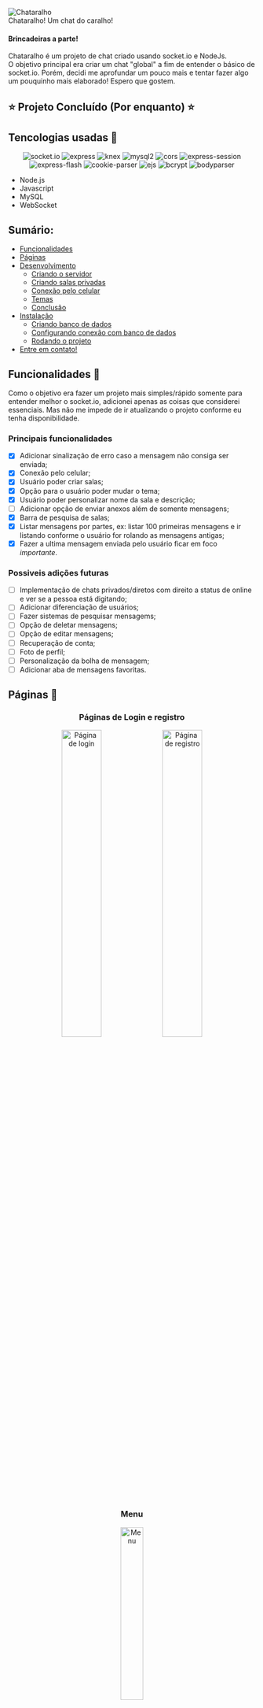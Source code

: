 ![Chataralho](public/img/chataralho.png)	
Chataralho! Um chat do caralho!	

#### Brincadeiras a parte!	
Chataralho é um projeto de chat criado usando socket.io e NodeJs.	
O objetivo principal era criar um chat "global" a fim de entender o básico de socket.io. Porém, decidi me aprofundar um pouco mais e tentar fazer algo um pouquinho mais elaborado! Espero que gostem.	

## ⭐ Projeto Concluído (Por enquanto) ⭐

## Tencologias usadas 👾
<div align='center'>
	<img alt="socket.io" src="https://img.shields.io/badge/socket.io-v^4.5.1-%23ff4e89?style=flat-square">
	<img alt="express" src="https://img.shields.io/badge/express-v^4.18.1-%23ff4e89?style=flat-square">
	<img alt="knex" src="https://img.shields.io/badge/knex-v^2.2.0-%23ff4e89?style=flat-square">
	<img alt="mysql2" src="https://img.shields.io/badge/mysql2-v^2.3.3-%23ff4e89?style=flat-square">
	<img alt="cors" src="https://img.shields.io/badge/cors-v^2.8.5-%23ff4e89?style=flat-square">
	<img alt="express-session" src="https://img.shields.io/badge/express--session-v^1.17.3-%23ff4e89?style=flat-square">
	<img alt="express-flash" src="https://img.shields.io/badge/express--flash-v^0.0.2-%23ff4e89?style=flat-square">
	<img alt="cookie-parser" src="https://img.shields.io/badge/cookie--parser-v^1.4.6-%23ff4e89?style=flat-square">
	<img alt="ejs" src="https://img.shields.io/badge/ejs-v^3.1.8-%23ff4e89?style=flat-square">
	<img alt="bcrypt" src="https://img.shields.io/badge/bcrypt-v^5.0.1-%23ff4e89?style=flat-square">
	<img alt="bodyparser" src="https://img.shields.io/badge/body--parser-v^1.20.0-%23ff4e89?style=flat-square">
</div>
	
	
- Node.js
- Javascript
- MySQL
- WebSocket

## Sumário:    
- [Funcionalidades](#funcionalidades)
- [Páginas](#paginas)
- [Desenvolvimento](#desenvolvimento)
	- [Criando o servidor](#createserve)
	- [Criando salas privadas](#createrooms)
	- [Conexão pelo celular](#celconect)
	- [Temas](#themes)
	- [Conclusão](#conclusao)
- [Instalação](#instalacao)
    - [Criando banco de dados](#criandodb)
    - [Configurando conexão com banco de dados](#configdb)
    - [Rodando o projeto](#runprojeto)
- [Entre em contato!](#contact)

<span id="funcionalidades"></span>
## Funcionalidades 📌

Como o objetivo era fazer um projeto mais simples/rápido somente para entender melhor o socket.io, adicionei apenas as coisas que considerei essenciais. Mas não me impede de ir atualizando o projeto conforme eu tenha disponibilidade.

### Principais funcionalidades
- [x] Adicionar sinalização de erro caso a mensagem não consiga ser enviada;
- [x] Conexão pelo celular;
- [x] Usuário poder criar salas;
- [x] Opção para o usuário poder mudar o tema;
- [x] Usuário poder personalizar nome da sala e descrição;
- [ ] Adicionar opção de enviar anexos além de somente mensagens;
- [x] Barra de pesquisa de salas;
- [x] Listar mensagens por partes, ex: listar 100 primeiras mensagens e ir listando conforme o usuário for rolando as mensagens antigas;
- [x] Fazer a ultima mensagem enviada pelo usuário ficar em foco *importante*.

### Possiveis adições futuras
- [ ] Implementação de chats privados/diretos com direito a status de online e ver se a pessoa está digitando;
- [ ] Adicionar diferenciação de usuários;
- [ ] Fazer sistemas de pesquisar mensagems;
- [ ] Opção de deletar mensagens;
- [ ] Opção de editar mensagens;
- [ ] Recuperação de conta;
- [ ] Foto de perfil;
- [ ] Personalização da bolha de mensagem;
- [ ] Adicionar aba de mensagens favoritas.

<span id="paginas"> </span>
## Páginas 🚢
<div align="center">
	<h3>Páginas de Login e registro</h3>
	<img src="/public/img/login.png" alt="Página de login" width="40%">
	<img src="/public/img/register.png" alt="Página de registro" width="40%">
	<h3>Menu</h3>
	<img src="/public/img/menu.png" alt="Menu" width="30%">
	<h3>Outros temas do menu</h3>
	<img src="/public/img/menu-dark-purple.png" alt="Menu tema roxo escuro" width="30%">
	<img src="/public/img/menu-dark-gray.png" alt="Menu tema cinza escuro" width="30%">
	<h3>Modal para criar salas</h3>
	<img src="/public/img/modal-create-room.png" alt="Modal para criar salas" width="30%">
	<h3>Sala/Modal de configurações da sala</h3>
	<img src="/public/img/room.png" alt="Sala" width="30%">
	<img src="/public/img/modal-config-room.png" alt="Modal para configurar sala" width="30%">
</div>

<span id="desenvolvimento"> </span>
## Desenvolvimento! 🐱‍🏍
Agora vamos falar um pouquinho sobre a trajetória que percorri enquanto criava esse projeto.	
<span id="createserve"> </span>
### Criando servidor 🐱‍💻
Inicialmente, a conexão com o socket.io estava sendo feita diretamente no meu `server.js`
```js
// server.js

const express = require('express');
const app = express();

const http = require('http').createServer(app);
const io = require('socket.io')(http);

io.on('connection', socket => {
	// anunciando que usuário se conectou
	console.log(`${socket.id} se conectou!`);
	// recebendo mensagem
	socket.on('msg' data => {
		// enviando mensagem pra todos os usuários
		io.emit('msg', data)
	});
});

// iniando servidor
const port = 6847 // CHAT
http.listen(port, () => {
    console.log(`Servidor iniciado com sucesso em http://localhost:${port}`)
});
```
Porém, isso era um problema considerando que eu teria que fazer toda a estrutura do meu socket.io, dentro do meu arquivo principal `server.js`, o que acabaria deixando meu arquivo desorganizado e poluido. Então eu pensei em duas soluções:	
	
#### 1º - Criar a conexão em outro arquivo, e exportar o server http, o app, e a conexão com o socket.
Arquivo onde criaria os servidores e a conexão com o socket. 
```js
// http.js

const express = require('express');
const app = express();

const http = require('http').createServer(app);
const io = require('socket.io')(http);

module.exports = { http, app, io }
```
Arquivo onde os eventos do socket serão emitidos/recebidos. 
```js
// socket.js

const { io } = require('./http.js');

io.on('connection', socket => {
	// anunciando que usuário se conectou
	console.log(`${socket.id} se conectou!`);
	// recebendo mensagem
	socket.on('msg' data => {
		// enviando mensagem pra todos os usuários
		io.emit('msg', data)
	});
});
```
Arquivo principal onde eu importo o http e o app e o arquivo do socket.
```js
// server.js

const { http } = require('./http.js');
const { app } = require('./http.js');

// importando o arquivo socket.js para que ele seja executado quando o servidor for iniciado
require('./socket');

// iniando servidor
const port = 6847 // CHAT
http.listen(port, () => {
    console.log(`Servidor iniciado com sucesso em http://localhost:${port}`)
});
```
#### 2º - Criar um model `Socket.js` para o socket e chamar ele no `server.js`.
Arquivo do principal onde crio os servidores e a conexão com o socket.
```js
// server.js

const express = require('express');
const app = express();

const http = require('http').createServer(app);
const io = require('socket.io')(http);

const Socket = require('./models/Socket.io');

Socket.connection(io);

// iniando servidor
const port = 6847 // CHAT
http.listen(port, () => {
    console.log(`Servidor iniciado com sucesso em http://localhost:${port}`)
});
```
```js
Arquivo do model onde eu emito/recebo os eventos do socket.
// Socket.js

class Socket {
	connection (io) {
		io.on('connection', socket => {
			// anunciando que usuário se conectou
			console.log(`${socket.id} se conectou!`);
			// recebendo mensagem
			socket.on('msg' data => {
				// enviando mensagem pra todos os usuários
				io.emit('msg', data)
			});
		});
	}
}

module.exports = new Socket();
```
Eu acabei optando pela primeira opção (Confesso que só pensei na segunda quando estava acabando o projeto e não queria refazer tudo 😬). Acabei por fazer desse jeito, pois eu já estava útilizando bastante de models nos ultimos projetos e acabou que essa foi a primeira ideia que veio na minha mente.

<span id="createrooms"> </span>
### Criando salas privadas 🔒
<p align="justify">O segundo problema veio na hora de criar os bate papos privados.	
Inicialmente o plano era fazer com que existissem tanto chats privados, quanto grupos/salas. Porém eu tive uma certa dificuldade em pensar como seria a lógica de salas privadas, em relação ao database, e acabei optando por fazer com que todos os chats fossem "grupos". Eu ainda pretendo voltar nesse projeto (ou começar outro com o mesmo objetivo) futuramente e tentar implementar todas as coisas as quais eu tive dificuldade.</p>

Meu foco era que esse fosse um projeto curto, apenas para aprender o "suficiente" sobre WebSocket, então não queria bater na mesma tecla por muito tempo.

<span id="celconect"> </span>
### Problemas em se conectar pelo celular 📱
<p align="justify">Após criar o sistema de salas, eu tentei me conectar pelo celular, para ver se eu conseguiria conversar com outras pessoas aqui de casa. Porém, segundo a lei de Murphy, é óbvio que não deu certo. Confesso que me bati bastante para entender o motivo de não estar enviando as mensagens pelo celular, ainda mais considerando que não consigo ver o console do navegador pelo celular. Mas depois de algum tempo eu me toquei que o problema era o servidor onde eu estava tentando fazer a conexão.</p>

Inicialmente o meu código HTML estava assim:
```js
const socket = io('localhost:6847');

socket.emmit('msg'...);
```
E ai? Consegue ver o problema?	
	
Sim! Isso mesmo! (Você descobriu o problema né!?);
<p align="justify">Eu estava tentando fazer a conexão com o meu localhost. O problema é que o localhost do meu computador, é a onde o servidor está rodando, e até ai, tudo certo.	
Mas quando vamos tentar a conexão pelo celular, o localhost que era o localhost do meu computador, passa a ser o localhost do celular. O que resultava em uma tentativa infinita de conexão com um servidor que não existe.</p>

Para arrumar isso, é simples, bastou mudar o `localhost` para ip do meu computador.
```js
const socket = io('123.456.78.910:6847');

socket.emit('msg'...)
```
<span id="themes"> </span>
### Temas 🎨
Temas! Atire a primeira pedra o usuário que não goste de poder personalizar algo no site, nem que seja algo pequeno.    
	
Essa parte não foi realmente um problema, porém eu acabei não fazendo do jeito que tinha pensado inicialmente.	
O plano inicial era o seguinte:	
	
Criar variaveis no css para guardar as cores do tema
```css
:root {
	--cor0: #ff4e89; /* titulo rooms */
	--cor1: #ff83ac; /* principal */
	--cor2: #fff7fa; /* fundo main */
	--cor3: #ffffff; /* fontes */
	--cor4: #ff4e89; /* cor username */
	--cor5: #ffffff; /* cor cada sala */
	--cor6: #000000;
}
```
E guardar o nome do tema no localhost. Quando a página iniciasse eu usaria javascript para alterar as variáveis css de acordo com o tema.
```js
window.onload = () => {
	const theme = localStorage.getItem('theme');
	const style = document.body.style;
	
	switch (theme) {
		case 'dark-purple':
		// Tema roxo - Escuro
			style.setProperty('--cor0', '#F7F3FF');
			style.setProperty('--cor1', '#391b5a');
			style.setProperty('--cor2', '#241437');
			style.setProperty('--cor3', '#F7F3FF');
			style.setProperty('--cor4', '#F7F3FF');
			style.setProperty('--cor5', '#391b5a');
			break;
			
		case 'dark-gray':
		// Tema cinza com roxo - Escuro
			style.setProperty('--cor0', '#F7F3FF');
			style.setProperty('--cor1', '#2C1842');
			style.setProperty('--cor2', '#4B514F');
			style.setProperty('--cor3', '#F7F3FF');
			style.setProperty('--cor4', '#F7F3FF');
			style.setProperty('--cor5', '#2C1842');
			break;
			
		default:
		// Tema rosa - Claro
			style.setProperty('--cor0', '#ff4e89');
			style.setProperty('--cor1', '#ff83ac');
			style.setProperty('--cor2', '#fff7fa');
			style.setProperty('--cor3', '#ffffff');
			style.setProperty('--cor4', '#ff4e89');
			style.setProperty('--cor5', '#ffffff');	
			break;
	}
}
```
Mas considerando que sempre tem alguém que pensou em um jeito mais inteligente de fazer algo, eu resolvi dar uma pesquisada e vi que dava pra fazer somente com css.	
Então a única coisa que precisei fazer foi pegar a o nome do tema no `localStorage`, e adicionar em um `data-` no `body` da página.
```js
// o || serve para que caso não exista um tema salvo no localStorage, o data-theme do body receba "light-pink"
window.onload = () => document.body.dataset.theme = localStorage.getItem('theme') || 'light-pink';
```
E adicionar as condições pelo css.
```css
/* temas */
body[data-theme="light-pink"] {
    --cor0: #ff4e89; /* titulo rooms */
    --cor1: #ff83ac; /* principal */
    --cor2: #fff7fa; /* fundo main */
    --cor3: #ffffff; /* fontes */
    --cor4: #ff4e89; /* cor username */
    --cor5: #ffffff; /* cor cada sala */
    --cor6: #000000;
}

body[data-theme="dark-purple"] {
    --cor0: #F7F3FF; /* titulo rooms */
    --cor1: #391b5a; /* principal */
    --cor2: #241437; /* fundo main */
    --cor3: #F7F3FF; /* fontes */
    --cor4: #F7F3FF; /* cor username */
    --cor5: #391b5a; /* cor cada sala */
    --cor6: #ffffff;
}

body[data-theme="gray-purple"] {
    --cor0: #F7F3FF; /* titulo rooms */
    --cor1: #2C1842; /* principal */
    --cor2: #4B514F; /* fundo main */
    --cor3: #F7F3FF; /* fontes */
    --cor4: #F7F3FF; /* cor username */
    --cor5: #2C1842; /* cor cada sala */
    --cor6: #ffffff;
}
```

<span id="conclusao"> </span>
### Conclusão
<p align="justify">No fim, por mais que eu não tenha corrido muito atrás para entender e conseguir fazer 100% do que eu queria, eu descobri muitas coisas, inclusive algumas totalmente fora de contexto, mas que no fim também contam. Eu realmente planejo refatorar/refazer o projeto porque olhando ele agora, depois de concluido, eu percebo que talvez não tenha usado tudo que o WebSocket tem a oferecer, justamente por ter ficado muito preso ao express, padrão MVC, etc. Creio que com o tempo eu consiga ser mais "flexivel" em relação a diferentes estrututas de diferentes projeto, mas por enquanto é isso 🙃.</p>
	
Se você chegou até aqui, parabéns, você é um guerreiro e espero que tenha gostado do projeto!
<span id="instalacao"> </span>
## Instalação	

### Pré-requisitos

Antes de começar, você vai precisar ter instalado em sua máquina as seguintes ferramentas: [Node.js](https://nodejs.org/en/) e [MySQL](https://dev.mysql.com/downloads/mysql/). 
Além disto é bom ter um editor para trabalhar com o código como [VSCode](https://code.visualstudio.com/)

### 🎲 Rodando o Back End (servidor)

<span id="criandodb"> </span>
#### Criando banco de dados
```sql
# Instale o MySQL pelo site oficial
  https://dev.mysql.com/downloads/mysql/

# Caso tenha dúvidas de como deve ser feita a instalação, siga este tutorial
  https://www.youtube.com/watch?v=HmmYkLyVy-c

# Vá na barra de pesquisa do seu OS e pesquise por `MySQL Command Line Client`

# Digite sua senha do banco de dados

# Criando o banco de dados
$ CREATE DATABASE `chataralho`

# tabela de usuários
$ CREATE TABLE `users` (
	`id` INT(10) UNSIGNED NOT NULL AUTO_INCREMENT,
	`username` VARCHAR(50) NOT NULL,
	`email` VARCHAR(100) NOT NULL,
	`password` VARCHAR(200) NOT NULL,
	PRIMARY KEY (`id`),
	UNIQUE INDEX `email` (`email`)
)    
          
# Tabela de salas
$ CREATE TABLE `rooms` (
	`id` INT(10) UNSIGNED NOT NULL AUTO_INCREMENT,
	`name` VARCHAR(50) NOT NULL,
	`description` VARCHAR(200) NOT NULL,
	PRIMARY KEY (`id`)
)

# Tabela de participantes
$ CREATE TABLE `participants` (
	`user_id` INT(10) UNSIGNED NOT NULL,
	`room_id` INT(10) UNSIGNED NOT NULL,
	CONSTRAINT `FK_participants_room_id_rooms` FOREIGN KEY (`room_id`) REFERENCES `rooms` (`id`) ON UPDATE CASCADE ON DELETE CASCADE,
	CONSTRAINT `FK_participants_user_id_users` FOREIGN KEY (`user_id`) REFERENCES `users` (`id`) ON UPDATE CASCADE ON DELETE CASCADE
)

# Tabela de mensagens
$ CREATE TABLE `messages` (
	`id` INT(10) UNSIGNED NOT NULL AUTO_INCREMENT,
	`data` VARCHAR(255) NOT NULL,
	`sender_id` INT(10) UNSIGNED NOT NULL,
	`room_id` INT(10) UNSIGNED NOT NULL,
	`date` DATETIME NOT NULL,
	PRIMARY KEY (`id`),
	CONSTRAINT `FK_message_room_id_rooms` FOREIGN KEY (`room_id`) REFERENCES `rooms` (`id`) ON UPDATE CASCADE ON DELETE CASCADE,
	CONSTRAINT `FK_message_sender_id_users` FOREIGN KEY (`sender_id`) REFERENCES `users` (`id`) ON UPDATE CASCADE ON DELETE CASCADE
)
```
<span id="configdb"> </span>
#### Configurando conexão com o banco de dados
```bash
# Clone este repositório
$ git clone <https://github.com/Fuckners/Chataralho>

# Acesse a pasta do projeto

# Acesse a pasta `database`

# Abra o arquivo `database.js`

# Edite a senha `@Banco_Dados` para a sua senha do mysql

# Salve as alterações
```
<span id="runprojeto"> </span>
#### Rodando o projeto
```bash
# Abra o cmd.

# Navegue até a pasta do projeto.
$ cd [diretório]/chataralho

# Instale as dependências do projeto.
$ npm install

# Execute a aplicação
$ node server.js

# O servidor inciará na porta:6847

# Acesse <http://localhost:6847>

# Converse com seus amigos até enjoar!
```
***Observação:** Caso você queira que outras *na mesma rede* pessoas também consigam acessar o site e trocar mensagens, será necessário alterar todos os códigos js (chataralho > public > js). Mude todas as ocorrencias de `localhost:6847` ou `http://localhost:6847` para o ip do computador que está rodando o servidor. Exemplo: `123.456.78.910:6847` ou `http://123.456.78.910:6847`*

<span id="contact"> </span>
### Autor
<a href="https://github.com/Fuckners/Fuckners">
 <img src="https://avatars.githubusercontent.com/u/100722316?s=400&u=a71fc45baf666450aafd21e99aa729e48b1f1552&v=4" width="100px;"/>
 <br>
 <sub><b>Felipe Fuckner Clariano</b></sub>
</a>
 
 Entre em contato! 💌
 
[![Linkedin Badge](https://img.shields.io/badge/-Felipe%20Fuckner-blue?style=flat-square&logo=Linkedin&logoColor=white&)](https://www.linkedin.com/in/felipe-fuckner-b65a49237) 
[![Gmail Badge](https://img.shields.io/badge/-felipefclariano04@gmail.com-c14438?style=flat-square&logo=Gmail&logoColor=white)](mailto:felipefclariano04@gmail.com)
